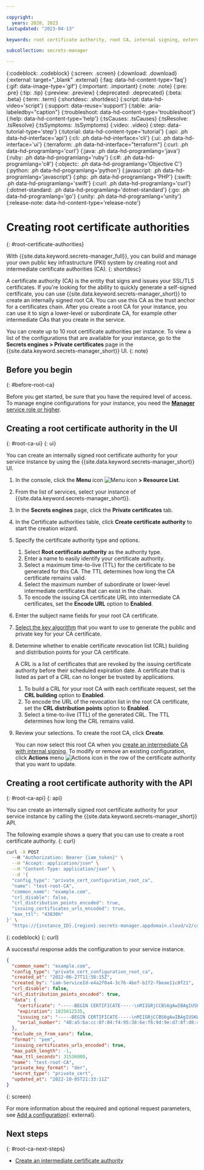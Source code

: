 ```yaml
---

copyright:
  years: 2020, 2023
lastupdated: "2023-04-13"

keywords: root certificate authority, root CA, internal signing, external signing

subcollection: secrets-manager

---
```


{:codeblock: .codeblock}
{:screen: .screen}
{:download: .download}
{:external: target="_blank" .external}
{:faq: data-hd-content-type='faq'}
{:gif: data-image-type='gif'}
{:important: .important}
{:note: .note}
{:pre: .pre}
{:tip: .tip}
{:preview: .preview}
{:deprecated: .deprecated}
{:beta: .beta}
{:term: .term}
{:shortdesc: .shortdesc}
{:script: data-hd-video='script'}
{:support: data-reuse='support'}
{:table: .aria-labeledby="caption"}
{:troubleshoot: data-hd-content-type='troubleshoot'}
{:help: data-hd-content-type='help'}
{:tsCauses: .tsCauses}
{:tsResolve: .tsResolve}
{:tsSymptoms: .tsSymptoms}
{:video: .video}
{:step: data-tutorial-type='step'}
{:tutorial: data-hd-content-type='tutorial'}
{:api: .ph data-hd-interface='api'}
{:cli: .ph data-hd-interface='cli'}
{:ui: .ph data-hd-interface='ui'}
{:terraform: .ph data-hd-interface="terraform"}
{:curl: .ph data-hd-programlang='curl'}
{:java: .ph data-hd-programlang='java'}
{:ruby: .ph data-hd-programlang='ruby'}
{:c#: .ph data-hd-programlang='c#'}
{:objectc: .ph data-hd-programlang='Objective C'}
{:python: .ph data-hd-programlang='python'}
{:javascript: .ph data-hd-programlang='javascript'}
{:php: .ph data-hd-programlang='PHP'}
{:swift: .ph data-hd-programlang='swift'}
{:curl: .ph data-hd-programlang='curl'}
{:dotnet-standard: .ph data-hd-programlang='dotnet-standard'}
{:go: .ph data-hd-programlang='go'}
{:unity: .ph data-hd-programlang='unity'}
{:release-note: data-hd-content-type='release-note'}

# Creating root certificate authorities
{: #root-certificate-authorities}

With {{site.data.keyword.secrets-manager_full}}, you can build and manage your own public key infrastructure (PKI) system by creating root and intermediate certificate authorities (CA).
{: shortdesc}

A certificate authority (CA) is the entity that signs and issues your SSL/TLS certificates. If you're looking for the ability to quickly generate a self-signed certificate, you can use {{site.data.keyword.secrets-manager_short}} to create an internally signed root CA. You can use this CA as the trust anchor for a certificates chain. After you create a root CA for your instance, you can use it to sign a lower-level or subordinate CA, for example other intermediate CAs that you create in the service.

You can create up to 10 root certificate authorities per instance. To view a list of the configurations that are available for your instance, go to the **Secrets engines > Private certificates** page in the {{site.data.keyword.secrets-manager_short}} UI.
{: note}

## Before you begin
{: #before-root-ca}

Before you get started, be sure that you have the required level of access. To manage engine configurations for your instance, you need the [**Manager** service role or higher](/docs/secrets-manager?topic=secrets-manager-iam).

## Creating a root certificate authority in the UI
{: #root-ca-ui}
{: ui}

You can create an internally signed root certificate authority for your service instance by using the {{site.data.keyword.secrets-manager_short}} UI.

1. In the console, click the **Menu** icon ![Menu icon](../icons/icon_hamburger.svg) **> Resource List**.
2. From the list of services, select your instance of {{site.data.keyword.secrets-manager_short}}.
3. In the **Secrets engines** page, click the **Private certificates** tab.
4. In the Certificate authorities table, click **Create certificate authority** to start the creation wizard.
5. Specify the certificate authority type and options.
   1. Select **Root certificate authority** as the authority type.
   2. Enter a name to easily identify your certificate authority.
   3. Select a maximum time-to-live (TTL) for the certificate to be generated for this CA. The TTL determines how long the CA certificate remains valid.
   4. Select the maximum number of subordinate or lower-level intermediate certificates that can exist in the chain.
   5. To encode the issuing CA certificate URL into intermediate CA certificates, set the **Encode URL** option to **Enabled**.

6. Enter the subject name fields for your root CA certificate.
7. [Select the key algorithm](/docs/secrets-manager?topic=secrets-manager-prepare-create-certificates#choose-key-algorithm) that you want to use to generate the public and private key for your CA certificate.
8.  Determine whether to enable certificate revocation list (CRL) building and distribution points for your CA certificate.

    A CRL is a list of certificates that are revoked by the issuing certificate authority before their scheduled expiration date. A certificate that is listed as part of a CRL can no longer be trusted by applications. 
    
    1. To build a CRL for your root CA with each certificate request, set the **CRL building** option to **Enabled**.
    2. To encode the URL of the revocation list in the root CA certificate, set the **CRL distribution points** option to **Enabled**.
    3. Select a time-to-live (TTL) of the generated CRL. The TTL determines how long the CRL remains valid.
9.  Review your selections. To create the root CA, click **Create**.

    You can now select this root CA when you [create an intermediate CA with internal signing](/docs/secrets-manager?topic=secrets-manager-intermediate-certificate-authorities#intermediate-ca-internal-signing-ui). To modify or remove an existing configuration, click **Actions** menu ![Actions icon](../icons/actions-icon-vertical.svg) in the row of the certificate authority that you want to update.

## Creating a root certificate authority with the API
{: #root-ca-api}
{: api}

You can create an internally signed root certificate authority for your service instance by calling the {{site.data.keyword.secrets-manager_short}} API.

The following example shows a query that you can use to create a root certificate authority.
{: curl}



```sh
curl -X POST 
  --H "Authorization: Bearer {iam_token}" \
  --H "Accept: application/json" \
  --H "Content-Type: application/json" \
  --d '{
  "config_type": "private_cert_configuration_root_ca",
  "name": "test-root-CA",
  "common_name": "example.com",
  "crl_disable": false,
  "crl_distribution_points_encoded": true,
  "issuing_certificates_urls_encoded": true,
  "max_ttl": "43830h"
}' \  
  "https://{instance_ID}.{region}.secrets-manager.appdomain.cloud/v2/configurations"
```
{: codeblock}
{: curl}



A successful response adds the configuration to your service instance. 



```json
{
  "common_name": "example.com",
  "config_type": "private_cert_configuration_root_ca",
  "created_at": "2022-06-27T11:58:15Z",
  "created_by": "iam-ServiceId-e4a2f0a4-3c76-4bef-b1f2-fbeae11c0f21",
  "crl_disable": false,
  "crl_distribution_points_encoded": true,
  "data": {
    "certificate": "-----BEGIN CERTIFICATE-----\nMIIGRjCCBS6gAwIBAgIUSKW6zI+E9JU4bva\n-----END CERTIFICATE-----",
    "expiration": 1825612535,
    "issuing_ca": "-----BEGIN CERTIFICATE-----\nMIIGRjCCBS6gAwIBAgIUSKW6zI+E9JU4bvad\n-----END CERTIFICATE-----",
    "serial_number": "48:a5:ba:cc:8f:84:f4:95:38:6e:f6:9d:9e:d7:8f:d8:43:d3:55:bd"
  },
  "exclude_cn_from_sans": false,
  "format": "pem",
  "issuing_certificates_urls_encoded": true,
  "max_path_length": -1,
  "max_ttl_seconds": 31536000,
  "name": "test-root-CA",
  "private_key_format": "der",
  "secret_type": "private_cert",
  "updated_at": "2022-10-05T21:33:11Z"
}
```
{: screen}




For more information about the required and optional request parameters, see [Add a configuration](/apidocs/secrets-manager#create-config-element){: external}.



## Next steps
{: #root-ca-next-steps}

- [Create an intermediate certificate authority](/docs/secrets-manager?topic=secrets-manager-intermediate-certificate-authorities)

